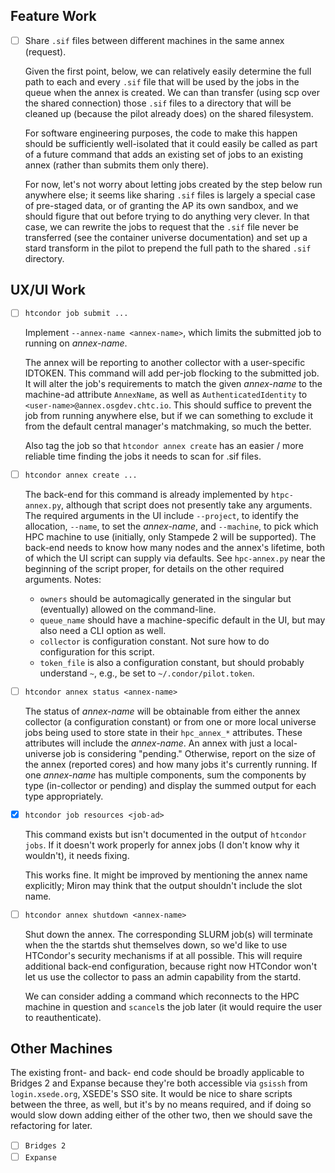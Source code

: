 Feature Work
------------

- [ ] Share `.sif` files between different machines in the same annex
  (request).

  Given the first point, below, we can relatively easily determine the
  full path to each and every `.sif` file that will be used by the jobs
  in the queue when the annex is created.
  We can than transfer (using scp over the shared connection) those
  `.sif` files to a directory that will be cleaned up (because the pilot
  already does) on the shared filesystem.
  
  For software engineering purposes, the code to make this happen should
  be sufficiently well-isolated that it could easily be called as part
  of a future command that adds an existing set of jobs to an existing
  annex (rather than submits them only there).
  
  For now, let's not worry about
  letting jobs created by the step below run anywhere else; it seems like
  sharing `.sif` files is largely a special case of pre-staged data, or
  of granting the AP its own sandbox, and we should figure that out before
  trying to do anything very clever.  In that case, we can rewrite the
  jobs to request that the `.sif` file never be transferred (see the
  container universe documentation) and set up a stard transform in the
  pilot to prepend the full path to the shared `.sif` directory.

UX/UI Work
----------

- [ ] `htcondor job submit ...`

  Implement `--annex-name <annex-name>`, which limits the submitted job to
  running on _annex-name_.

  The annex will be reporting to another collector with a user-specific IDTOKEN.
  This command will add per-job flocking to the submitted job.  It will alter
  the job's requirements to match the given _annex-name_ to the machine-ad
  attribute `AnnexName`, as well as `AuthenticatedIdentity` to
  `<user-name>@annex.osgdev.chtc.io`.  This should suffice to prevent the job
  from running anywhere else, but if we can something to exclude it from the
  default central manager's matchmaking, so much the better.
  
  Also tag the job so that `htcondor annex create` has an easier / more
  reliable time finding the jobs it needs to scan for .sif files.

- [ ] `htcondor annex create ...`

  The back-end for this command is already implemented by `htpc-annex.py`,
  although that script does not presently take any arguments.
  The required arguments in the UI include `--project`, to identify the
  allocation, `--name`, to set the _annex-name_, and `--machine`, to pick
  which HPC machine to use (initially, only Stampede 2 will be supported).
  The back-end needs to know how many nodes and the annex's lifetime,
  both of which the UI script can supply via defaults.  See `hpc-annex.py`
  near the beginning of the script proper, for details on the other
  required arguments.  Notes:

  - `owners` should be automagically generated in the singular but
    (eventually) allowed on the command-line.
  - `queue_name` should have a machine-specific default in the UI,
    but may also need a CLI option as well.
  - `collector` is configuration constant.  Not sure how to do
    configuration for this script.
  - `token_file` is also a configuration constant, but should
    probably understand `~`, e.g., be set to `~/.condor/pilot.token`.

- [ ] `htcondor annex status <annex-name>`

  The status of _annex-name_ will be obtainable from either the annex
  collector (a configuration constant) or from one or more local
  universe jobs being used to store state in their `hpc_annex_*`
  attributes.  These attributes will include the _annex-name_.  An
  annex with just a local-universe job is considering "pending."
  Otherwise, report on the size of the annex (reported cores) and
  how many jobs it's currently running.  If one _annex-name_ has
  multiple components, sum the components by type (in-collector
  or pending) and display the summed output for each type
  appropriately.

- [x] `htcondor job resources <job-ad>`

  This command exists but isn't documented in the output of
  `htcondor jobs`.  If it doesn't work properly for annex
  jobs (I don't know why it wouldn't), it needs fixing.
  
  This works fine.  It might be improved by mentioning the
  annex name explicitly; Miron may think that the output
  shouldn't include the slot name.

- [ ] `htcondor annex shutdown <annex-name>`

  Shut down the annex.  The corresponding SLURM job(s) will terminate
  when the the startds shut themselves down, so we'd like to use
  HTCondor's security mechanisms if at all possible.  This will
  require additional back-end configuration, because right now HTCondor
  won't let us use the collector to pass an admin capability from
  the startd.

  We can consider adding a command which reconnects to the HPC machine
  in question and `scancel`s the job later (it would require the user
  to reauthenticate).

Other Machines
--------------

The existing front- and back- end code should be broadly applicable to
Bridges 2 and Expanse because they're both accessible via `gsissh` from
`login.xsede.org`, XSEDE's SSO site.  It would be nice to share scripts
between the three, as well, but it's by no means required, and if doing
so would slow down adding either of the other two, then we should save
the refactoring for later.

- [ ] `Bridges 2`
- [ ] `Expanse`

